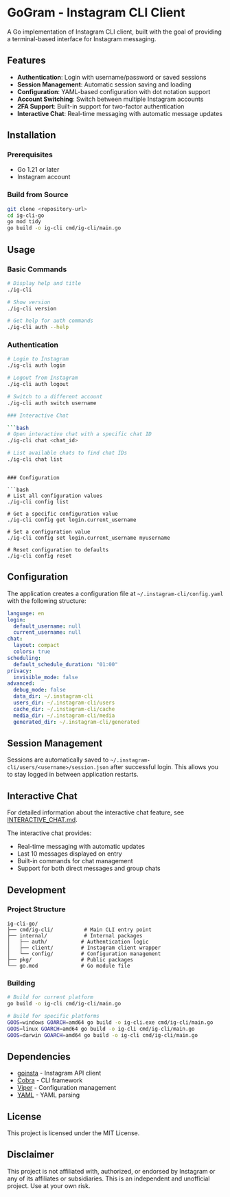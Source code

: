 # GoGram - Instagram CLI Client

A Go implementation of Instagram CLI client, built with the goal of providing a terminal-based interface for Instagram messaging.

## Features

- **Authentication**: Login with username/password or saved sessions
- **Session Management**: Automatic session saving and loading
- **Configuration**: YAML-based configuration with dot notation support
- **Account Switching**: Switch between multiple Instagram accounts
- **2FA Support**: Built-in support for two-factor authentication
- **Interactive Chat**: Real-time messaging with automatic message updates

## Installation

### Prerequisites

- Go 1.21 or later
- Instagram account

### Build from Source

```bash
git clone <repository-url>
cd ig-cli-go
go mod tidy
go build -o ig-cli cmd/ig-cli/main.go
```

## Usage

### Basic Commands

```bash
# Display help and title
./ig-cli

# Show version
./ig-cli version

# Get help for auth commands
./ig-cli auth --help
```

### Authentication

```bash
# Login to Instagram
./ig-cli auth login

# Logout from Instagram
./ig-cli auth logout

# Switch to a different account
./ig-cli auth switch username

### Interactive Chat

```bash
# Open interactive chat with a specific chat ID
./ig-cli chat <chat_id>

# List available chats to find chat IDs
./ig-cli chat list
```
```

### Configuration

```bash
# List all configuration values
./ig-cli config list

# Get a specific configuration value
./ig-cli config get login.current_username

# Set a configuration value
./ig-cli config set login.current_username myusername

# Reset configuration to defaults
./ig-cli config reset
```

## Configuration

The application creates a configuration file at `~/.instagram-cli/config.yaml` with the following structure:

```yaml
language: en
login:
  default_username: null
  current_username: null
chat:
  layout: compact
  colors: true
scheduling:
  default_schedule_duration: "01:00"
privacy:
  invisible_mode: false
advanced:
  debug_mode: false
  data_dir: ~/.instagram-cli
  users_dir: ~/.instagram-cli/users
  cache_dir: ~/.instagram-cli/cache
  media_dir: ~/.instagram-cli/media
  generated_dir: ~/.instagram-cli/generated
```

## Session Management

Sessions are automatically saved to `~/.instagram-cli/users/<username>/session.json` after successful login. This allows you to stay logged in between application restarts.

## Interactive Chat

For detailed information about the interactive chat feature, see [INTERACTIVE_CHAT.md](INTERACTIVE_CHAT.md).

The interactive chat provides:
- Real-time messaging with automatic updates
- Last 10 messages displayed on entry
- Built-in commands for chat management
- Support for both direct messages and group chats

## Development

### Project Structure

```
ig-cli-go/
├── cmd/ig-cli/          # Main CLI entry point
├── internal/            # Internal packages
│   ├── auth/           # Authentication logic
│   ├── client/         # Instagram client wrapper
│   └── config/         # Configuration management
├── pkg/                # Public packages
└── go.mod              # Go module file
```

### Building

```bash
# Build for current platform
go build -o ig-cli cmd/ig-cli/main.go

# Build for specific platforms
GOOS=windows GOARCH=amd64 go build -o ig-cli.exe cmd/ig-cli/main.go
GOOS=linux GOARCH=amd64 go build -o ig-cli cmd/ig-cli/main.go
GOOS=darwin GOARCH=amd64 go build -o ig-cli cmd/ig-cli/main.go
```

## Dependencies

- [goinsta](https://github.com/Davincible/goinsta) - Instagram API client
- [Cobra](https://github.com/spf13/cobra) - CLI framework
- [Viper](https://github.com/spf13/viper) - Configuration management
- [YAML](https://gopkg.in/yaml.v3) - YAML parsing

## License

This project is licensed under the MIT License.

## Disclaimer

This project is not affiliated with, authorized, or endorsed by Instagram or any of its affiliates or subsidiaries. This is an independent and unofficial project. Use at your own risk.
